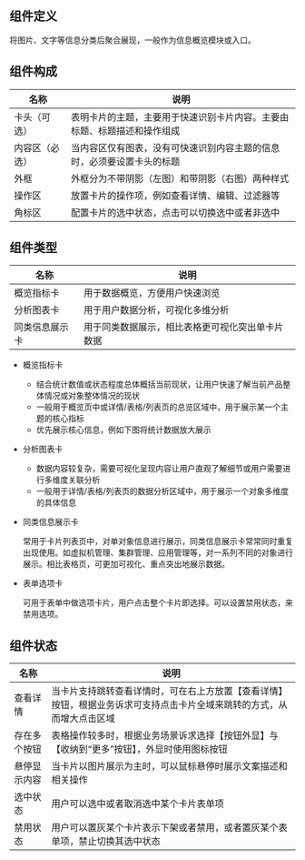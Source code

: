 ## 组件定义

将图片、文字等信息分类后聚合展现，一般作为信息概览模块或入口。

## 组件构成

| 名称 | 说明  |
| --- | ---  |
| 卡头（可选） | 表明卡片的主题，主要用于快速识别卡片内容。主要由标题、标题描述和操作组成 |
| 内容区（必选） | 当内容区仅有图表，没有可快速识别内容主题的信息时，必须要设置卡头的标题 |
| 外框 | 外框分为不带阴影（左图）和带阴影（右图）两种样式 |
| 操作区 | 放置卡片的操作项，例如查看详情、编辑、过滤器等 |
| 角标区 | 配置卡片的选中状态，点击可以切换选中或者非选中 |

## 组件类型

| 名称 | 说明  |
| --- | ---  |
| 概览指标卡 | 用于数据概览，方便用户快速浏览 |
| 分析图表卡 | 用于用户数据分析，可视化多维分析 |
| 同类信息展示卡 | 用于同类数据展示，相比表格更可视化突出单卡片数据 |

- 概览指标卡

  - 结合统计数值或状态程度总体概括当前现状，让用户快速了解当前产品整体情况或对象整体情况的现状
  - 一般用于概览页中或详情/表格/列表页的总览区域中，用于展示某一个主题的核心指标
  - 优先展示核心信息，例如下图将统计数据放大展示

- 分析图表卡

  - 数据内容较复杂，需要可视化呈现内容让用户直观了解细节或用户需要进行多维度关联分析
  - 一般用于详情/表格/列表页的数据分析区域中，用于展示一个对象多维度的具体信息

- 同类信息展示卡

  常用于卡片列表页中，对单对象信息进行展示，同类信息展示卡常常同时重复出现使用。如虚拟机管理、集群管理、应用管理等，对一系列不同的对象进行展示。相比表格页，可更加可视化、重点突出地展示数据。

- 表单选项卡

  可用于表单中做选项卡片，用户点击整个卡片即选择。可以设置禁用状态，来禁用选项。

## 组件状态

| 名称 | 说明  |
| --- | ---  |
| 查看详情 | 当卡片支持跳转查看详情时，可在右上方放置【查看详情】按钮，根据业务诉求可支持点击卡片全域来跳转的方式，从而增大点击区域 |
| 存在多个按钮 | 表格操作较多时，根据业务场景诉求选择【按钮外显】与【收纳到“更多”按钮】，外显时使用图标按钮 |
| 悬停显示内容 | 当卡片以图片展示为主时，可以鼠标悬停时展示文案描述和相关操作 |
| 选中状态 | 用户可以选中或者取消选中某个卡片表单项 |
| 禁用状态 | 用户可以置灰某个卡片表示下架或者禁用，或者置灰某个表单项，禁止切换其选中状态 |
